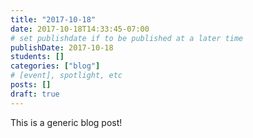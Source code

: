 ```yaml
---
title: "2017-10-18"
date: 2017-10-18T14:33:45-07:00
# set publishdate if to be published at a later time
publishDate: 2017-10-18
students: []
categories: ["blog"]
# [event], spotlight, etc
posts: []
draft: true
---
```

This is a generic blog post!
